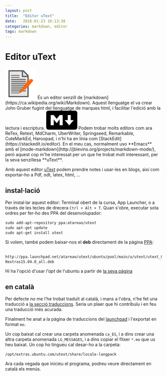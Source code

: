 ```yaml
---
layout: post
title:  "Editor uText"
date:   2016-01-23 16:13:38
categories: markdown, editor
tags: markdown
---
```


# Editor uText #
<img src=/images/utext.svg width=100 />
És un editor senzill de [markdown](https://ca.wikipedia.org/wiki/Markdown). Aquest llenguatge el va crear John Gruber fugint del llenguatge de marques html, i facilitar l'edició amb la lectura i escriptura.
<img src=/images/md.jpg width=100 />
Podem trobar molts editors com ara ReTex, Retext, MdCharm, UberWriter, Springseed, Remarkable, CuteMarkEd, Haroopad,  i n'hi ha en línia com [StackEdit](https://stackedit.io/editor).
En el meu cas, normalment uso **Emacs** amb el [mode-markdown](http://jblevins.org/projects/markdown-mode/), però aquest cop m'he interessat per un que he trobat molt interessant, per la seva senzillesa **uText**.

Amb aquest editor [uText]() podem prendre notes i usar-les en blogs, així com exportar-ho a Pdf, odt, latex, html, ...

## instal·lació
Per instal·lar aquest editor:
Terminal obert de la cursa, App Launcher, o a través de les tecles de drecera `Ctrl + Alt + T`. Quan s'obre, executar sota ordres per fer-ho des PPA del desenvolupador:

    sudo add-apt-repository ppa:atareao/utext
    sudo apt-get update
    sudo apt-get install utext

Si volem, també podem baixar-nos el **deb** directament de la pàgina [PPA](http://ppa.launchpad.net/atareao/utext/ubuntu/pool/main/u/utext/):

	 http://ppa.launchpad.net/atareao/utext/ubuntu/pool/main/u/utext/utext_0.3.9-0extras15.04.0_all.deb

Hi ha l'opció d'usar *l'apt* de l'ubuntu a partir de [la seva pàgina](https://apps.ubuntu.com/cat/applications/utext/)

## en català
Per defecte no me l'he trobat traduït al català, i mans a l'obra, n'he fet una traducció a [la secció traduccions](https://translations.launchpad.net/utext/trunk/+pots/po/ca). Seria un plaer que hi contribuïu i en feu una traducció més acurada.

Finalment he anat a la pàgina de traduccions del [launchpad](https://translations.launchpad.net/utext/trunk/+pots/po/ca/+export) i l'exportat en format `mo`.

Un cop baixat cal crear una carpeta anomenada `ca_ES`, i a dins crear una altra carpeta anomenada `LG_MESSAGES`, i a dins copiar el fitxer `*.mo` que us heu baixat. Un cop ho tingueu cal desar-ho a la carpeta:

    /opt/extras.ubuntu.com/utext/share/locale-langpack
    
Ara cada vegada que inicieu el programa, podreu veure directament en català els menús.